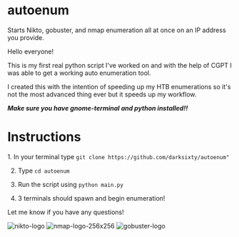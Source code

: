 # autoenum
Starts Nikto, gobuster, and nmap enumeration all at once on an IP address you provide.

Hello everyone!

This is my first real python script I've worked on and with the help of CGPT I was able to get a working auto enumeration tool.

I created this with the intention of speeding up my HTB enumerations so it's not the most advanced thing ever 
but it speeds up my workflow.

_**Make sure you have gnome-terminal and python installed!!**_


<h1>Instructions</h1>
1. In your terminal type <code>git clone https://github.com/darksixty/autoenum"</code>

2. Type <code>cd autoenum</code>

3. Run the script using <code>python main.py</code>

4. 3 terminals should spawn and begin enumeration!

Let me know if you have any questions!

![nikto-logo](https://github.com/darksixty/autoenum/assets/81669502/0d74cfe2-6cec-4a25-b3ca-ca3b065402bb)
![nmap-logo-256x256](https://github.com/darksixty/autoenum/assets/81669502/8ba03483-8d6d-4f6b-8a5b-7f18a9da70d8)
![gobuster-logo](https://github.com/darksixty/autoenum/assets/81669502/157a84a2-c1ad-4fa7-b2e2-ec6700389c84)
